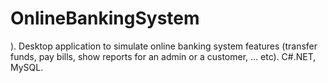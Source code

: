 # OnlineBankingSystem
). Desktop application to simulate online banking system features (transfer funds, pay bills, show reports for an admin or a customer, … etc).  C#.NET, MySQL.

